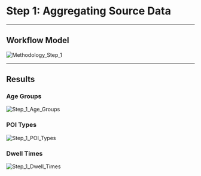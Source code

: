 <h1>Step 1: Aggregating Source Data</h1>

---

<h2>Workflow Model</h2>

![Methodology_Step_1](https://user-images.githubusercontent.com/64942612/151679222-4fd68363-a93b-4c23-822d-41af3561f6eb.jpg)

---
<h2>Results</h2>

<h3>Age Groups</h3>

![Step_1_Age_Groups](https://user-images.githubusercontent.com/64942612/151678633-103b5d63-fa60-4592-aa6c-edcdd5caf203.jpg)

<h3>POI Types</h3>

![Step_1_POI_Types](https://user-images.githubusercontent.com/64942612/151678810-16623aa7-4849-484e-8a2c-eab75ced6a14.jpg)

<h3>Dwell Times</h3>

![Step_1_Dwell_Times](https://user-images.githubusercontent.com/64942612/151678827-f0874bed-b907-43fc-915b-09571abbbb33.jpg)

